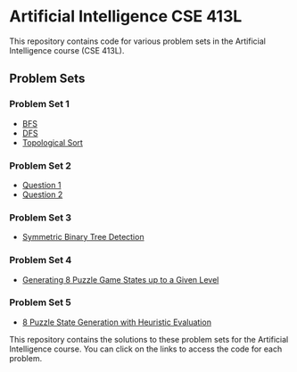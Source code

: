 # Artificial Intelligence CSE 413L

This repository contains code for various problem sets in the Artificial Intelligence course (CSE 413L).

## Problem Sets

### Problem Set 1
- [BFS](https://github.com/ArjunPramod/Artificial_Intelligence_CSE_413L/blob/main/Problem_Set_1/BFS.py)
- [DFS](https://github.com/ArjunPramod/Artificial_Intelligence_CSE_413L/blob/main/Problem_Set_1/DFS.py)
- [Topological Sort](https://github.com/ArjunPramod/Artificial_Intelligence_CSE_413L/blob/main/Problem_Set_1/Topological_Sort.py)

### Problem Set 2
- [Question 1](https://github.com/ArjunPramod/Artificial_Intelligence_CSE_413L/blob/main/Problem_Set_2/Question_1.py)
- [Question 2](https://github.com/ArjunPramod/Artificial_Intelligence_CSE_413L/blob/main/Problem_Set_2/Question_2.py)

### Problem Set 3
- [Symmetric Binary Tree Detection](https://github.com/ArjunPramod/Artificial_Intelligence_CSE_413L/blob/main/Problem_Set_3/Symmetric_Binary_Tree_Detection.py)

### Problem Set 4
- [Generating 8 Puzzle Game States up to a Given Level](https://github.com/ArjunPramod/Artificial_Intelligence_CSE_413L/blob/main/Problem_Set_4/Generating_8_Puzzle_Game_States_up_to_a_Given_Level.py)

### Problem Set 5
- [8 Puzzle State Generation with Heuristic Evaluation](https://github.com/ArjunPramod/Artificial_Intelligence_CSE_413L/blob/main/Problem_Set_5/8_Puzzle_State_Generation_with_Heuristic_Evaluation.py)

This repository contains the solutions to these problem sets for the Artificial Intelligence course. You can click on the links to access the code for each problem.
